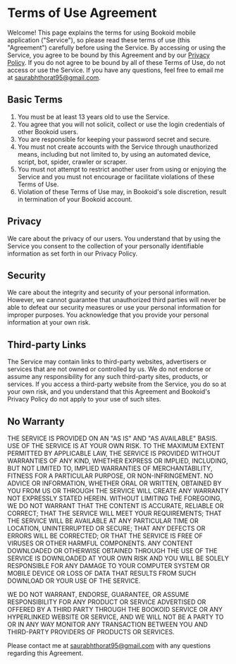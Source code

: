 # Terms of Use Agreement

Welcome! This page explains the terms for using Bookoid mobile application ("Service"), so please read these terms of use (this "Agreement") carefully before using the Service. By accessing or using the Service, you agree to be bound by this Agreement and by our [Privacy Policy](https://saurabhthorat.github.io/bookoid/privacy). If you do not agree to be bound by all of these Terms of Use, do not access or use the Service. If you have any questions, feel free to email me at [saurabhthorat95@gmail.com](mailto:saurabhthorat95@gmail.com).

## Basic Terms

1. You must be at least 13 years old to use the Service.
2. You agree that you will not solicit, collect or use  the login credentials of other Bookoid users.
3. You are responsible for keeping your password secret and secure.
4. You must not create accounts with the Service through unauthorized means, including but not limited to, by using an automated device, script, bot, spider, crawler or scraper.
5. You must not attempt to restrict another user from using or enjoying the Service and you must not encourage or facilitate violations of these Terms of Use.
6. Violation of these Terms of Use may, in Bookoid's sole discretion, result in termination of your Bookoid account.

## Privacy

We care about the privacy of our users. You understand that by using the Service you consent to the collection of your personally identifiable information as set forth in our Privacy Policy.

## Security

We care about the integrity and security of your personal information. However, we cannot guarantee  that unauthorized third parties will never be able to defeat our security measures or use your personal information for improper purposes. You acknowledge that you provide your personal information at your own risk.

## Third-party Links

The Service may contain links to third-party websites, advertisers or services that are not owned or controlled by us. We do not endorse or assume any responsibility for any such third-party sites, products, or services. If you access a third-party website from the Service, you do so at your own risk, and you understand that this Agreement and Bookoid's Privacy Policy do not apply to your use of such sites.

## No Warranty

THE SERVICE IS PROVIDED ON AN "AS IS" AND "AS AVAILABLE" BASIS. USE OF THE SERVICE IS AT YOUR OWN RISK. TO THE MAXIMUM EXTENT PERMITTED BY APPLICABLE LAW, THE SERVICE IS PROVIDED WITHOUT WARRANTIES OF ANY KIND, WHETHER EXPRESS OR IMPLIED, INCLUDING, BUT NOT LIMITED TO, IMPLIED WARRANTIES OF MERCHANTABILITY, FITNESS FOR A PARTICULAR PURPOSE, OR NON-INFRINGEMENT. NO ADVICE OR INFORMATION, WHETHER ORAL OR WRITTEN, OBTAINED BY YOU FROM US OR THROUGH THE SERVICE WILL CREATE ANY WARRANTY NOT EXPRESSLY STATED HEREIN. WITHOUT LIMITING THE FOREGOING, WE DO NOT WARRANT THAT THE CONTENT IS ACCURATE, RELIABLE OR CORRECT; THAT THE SERVICE WILL MEET YOUR REQUIREMENTS; THAT THE SERVICE WILL BE AVAILABLE AT ANY PARTICULAR TIME OR LOCATION, UNINTERRUPTED OR SECURE; THAT ANY DEFECTS OR ERRORS WILL BE CORRECTED; OR THAT THE SERVICE IS FREE OF VIRUSES OR OTHER HARMFUL COMPONENTS. ANY CONTENT DOWNLOADED OR OTHERWISE OBTAINED THROUGH THE USE OF THE SERVICE IS DOWNLOADED AT YOUR OWN RISK AND YOU WILL BE SOLELY RESPONSIBLE FOR ANY DAMAGE TO YOUR COMPUTER SYSTEM OR MOBILE DEVICE OR LOSS OF DATA THAT RESULTS FROM SUCH DOWNLOAD OR YOUR USE OF THE SERVICE. 

WE DO NOT WARRANT, ENDORSE, GUARANTEE, OR ASSUME RESPONSIBILITY FOR ANY PRODUCT OR SERVICE ADVERTISED OR OFFERED BY A THIRD PARTY THROUGH THE BOOKOID SERVICE OR ANY HYPERLINKED WEBSITE OR SERVICE, AND WE WILL NOT BE A PARTY TO OR IN ANY WAY MONITOR ANY TRANSACTION BETWEEN YOU AND THIRD-PARTY PROVIDERS OF PRODUCTS OR SERVICES.

Please contact me at [saurabhthorat95@gmail.com](mailto:saurabhthorat95@gmail.com) with any questions regarding this Agreement.
